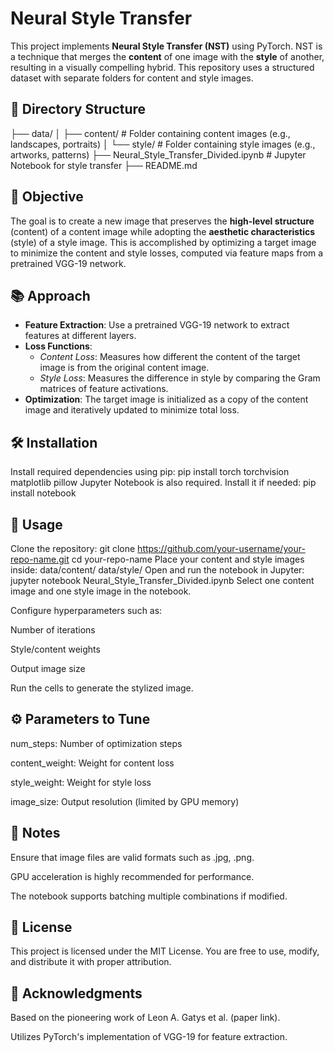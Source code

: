 # Neural Style Transfer

This project implements **Neural Style Transfer (NST)** using PyTorch. NST is a technique that merges the **content** of one image with the **style** of another, resulting in a visually compelling hybrid. This repository uses a structured dataset with separate folders for content and style images.

## 📁 Directory Structure

├── data/
│ ├── content/ # Folder containing content images (e.g., landscapes, portraits)
│ └── style/ # Folder containing style images (e.g., artworks, patterns)
├── Neural_Style_Transfer_Divided.ipynb # Jupyter Notebook for style transfer
├── README.md


## 🎯 Objective

The goal is to create a new image that preserves the **high-level structure** (content) of a content image while adopting the **aesthetic characteristics** (style) of a style image. This is accomplished by optimizing a target image to minimize the content and style losses, computed via feature maps from a pretrained VGG-19 network.

## 📚 Approach

- **Feature Extraction**: Use a pretrained VGG-19 network to extract features at different layers.
- **Loss Functions**:
  - *Content Loss*: Measures how different the content of the target image is from the original content image.
  - *Style Loss*: Measures the difference in style by comparing the Gram matrices of feature activations.
- **Optimization**: The target image is initialized as a copy of the content image and iteratively updated to minimize total loss.

## 🛠️ Installation

Install required dependencies using pip:
pip install torch torchvision matplotlib pillow
Jupyter Notebook is also required. Install it if needed:
pip install notebook

## 🚀 Usage
Clone the repository:
git clone https://github.com/your-username/your-repo-name.git
cd your-repo-name
Place your content and style images inside:
data/content/
data/style/
Open and run the notebook in Jupyter:
jupyter notebook Neural_Style_Transfer_Divided.ipynb
Select one content image and one style image in the notebook.

Configure hyperparameters such as:

Number of iterations

Style/content weights

Output image size

Run the cells to generate the stylized image.

## ⚙️ Parameters to Tune
num_steps: Number of optimization steps

content_weight: Weight for content loss

style_weight: Weight for style loss

image_size: Output resolution (limited by GPU memory)

## 🧩 Notes
Ensure that image files are valid formats such as .jpg, .png.

GPU acceleration is highly recommended for performance.

The notebook supports batching multiple combinations if modified.

## 📝 License
This project is licensed under the MIT License. You are free to use, modify, and distribute it with proper attribution.

## 🙏 Acknowledgments
Based on the pioneering work of Leon A. Gatys et al. (paper link).

Utilizes PyTorch's implementation of VGG-19 for feature extraction.
